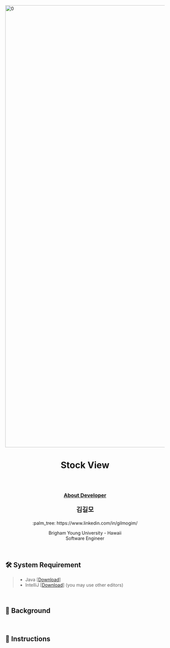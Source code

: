 <img width="1393" alt="0" src="https://user-images.githubusercontent.com/59432666/114645586-756b3900-9c75-11eb-8f58-152e7a13de98.png">


# <p align="center">Stock View</p>

<p> 
</p>
<br/>


### <p align="center" style="text-decoration:underline">About Developer</p>

**<p align="center" style="font-size:15pt">김길모</p>**
<p align="center">:palm_tree: https://www.linkedin.com/in/gilmogim/ </p>
<p align="center">
Brigham Young University - Hawaii<br/>
Software Engineer<br/>
</p>
<br/>

## :hammer_and_wrench: System Requirement
> + Java [[Download](https://www.java.com/en/download/manual.jsp)]
> + IntelliJ [[Download](https://www.jetbrains.com/idea/download)] (you may use other editors)
<br/>

## :foggy: Background

<br/>

## :page_with_curl: Instructions

